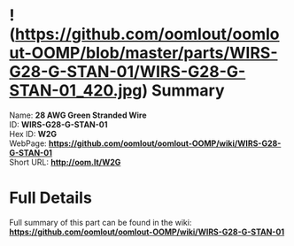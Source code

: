
!(https://github.com/oomlout/oomlout-OOMP/blob/master/parts/WIRS-G28-G-STAN-01/WIRS-G28-G-STAN-01_420.jpg)
Summary
=================
  
Name: __28 AWG Green Stranded Wire__    
ID: __WIRS-G28-G-STAN-01__   
Hex ID: __W2G__   
WebPage: __https://github.com/oomlout/oomlout-OOMP/wiki/WIRS-G28-G-STAN-01__   
Short URL: __http://oom.lt/W2G__   

Full Details
==========================
Full summary of this part can be found in the wiki:   
__https://github.com/oomlout/oomlout-OOMP/wiki/WIRS-G28-G-STAN-01__    

